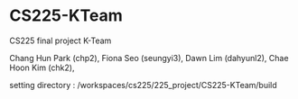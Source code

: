 # CS225-KTeam
CS225 final project K-Team

Chang Hun Park (chp2),
Fiona Seo (seungyi3),
Dawn Lim (dahyunl2),
Chae Hoon Kim (chk2),

setting directory : /workspaces/cs225/225_project/CS225-KTeam/build